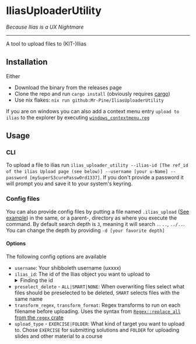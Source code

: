 # IliasUploaderUtility
*Because Ilias is a UX Nightmare*

---
A tool to upload files to (KIT-)Ilias

## Installation
Either
- Download the binary from the releases page
- Clone the repo and run `cargo install` (obviously requires [cargo](https://github.com/rust-lang/cargo))
- Use nix flakes: `nix run github:Mr-Pine/IliasUploaderUtility`

If you are on windows you can also add a context menu entry `upload to ilias` to the explorer by executing [`windows_contextmenu.reg`](./windows_contextmenu.reg)

## Usage
### CLI
To upload a file to ilias run `ilias_uploader_utility --ilias-id [The ref_id of the ilias Upload page (see below)] --username [your u-Name] --password [mySuperS3curePassw0rd1337]`. If you don't provide a password it will prompt you and save it to your system's keyring.

### Config files
You can also provide config files by putting a file named `.ilias_upload` ([See example](./.ilias_upload)) in the same, or a parent-, directory as where you execute the command. By default search depth is `3`, meaning it will search `.`. `..`, `../..`. You can change the depth by providing `-d [your favorite depth]`

#### Options
The following config options are available

- `username`: Your shibboleth username (uxxxx)
- `ilias_id`: The id of the Ilias object you want to upload to <details><summary>Finding the id</summary>![ilias_id example](./Media/ilias_id.png)<br></details>
- `preselect_delete` - `ALL|SMART|NONE`: When overwriting files select what files should be preselected to be deleted, `SMART` selects files with the same name
- `transform_regex`, `transform_format`: Regex transforms to run on each filename before uploading. Uses the syntax from [`Regex::replace_all` from the `regex` crate](https://docs.rs/regex/latest/regex/struct.Regex.html#method.replace_all)
- `upload_type` - `EXERCISE|FOLDER`: What kind of target you want to upload to. Chose `EXERCISE` for submitting solutions and `FOLDER` for uploading slides and other material to a course
